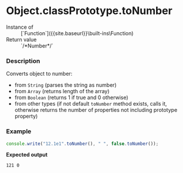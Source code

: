 # Object.classPrototype.toNumber

<dl>
<dt> Instance of </dt><dd markdown="1">
 [`Function`]({{site.baseurl}}\built-ins\Function) 
</dd>
<dt> Return value </dt><dd markdown="1">
 `/*Number*/` 
</dd>
</dl>

### Description

Converts object to number:
- from `String` (parses the string as number)
- from `Array` (returns length of the array)
- from `Boolean` (returns 1 if true and 0 otherwise)
- from other types (if not default `toNumber` method 
  exists, calls it, otherwise returns the number of 
  properties not including prototype property)

### Example

```js
console.write("12.1e1".toNumber(), " ", false.toNumber());
```

**Expected output**

```
121 0
```

